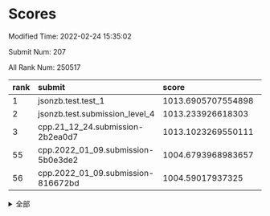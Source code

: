 # Scores

Modified Time: 2022-02-24 15:35:02

Submit Num: 207

All Rank Num: 250517

| rank |               submit               |       score        |       sigma        | pk_num |
| :--- | :--------------------------------- | :----------------- | :----------------- | :----- |
| 1    | jsonzb.test.test_1                 | 1013.6905707554898 | 0.8247992873177282 | 4837   |
| 2    | jsonzb.test.submission_level_4     | 1013.233926618303  | 0.8102055900573851 | 4841   |
| 3    | cpp.21_12_24.submission-2b2ea0d7   | 1013.1023269550111 | 0.8117965099262977 | 4842   |
| 55   | cpp.2022_01_09.submission-5b0e3de2 | 1004.6793968983657 | 0.7124227842898846 | 4840   |
| 56   | cpp.2022_01_09.submission-816672bd | 1004.59017937325   | 0.7184982066617799 | 4840   |


<details>
<summary>全部</summary>

| rank |                 submit                 |       score        |       sigma        | pk_num |
| :--- | :------------------------------------- | :----------------- | :----------------- | :----- |
| 1    | jsonzb.test.test_1                     | 1013.6905707554898 | 0.8247992873177282 | 4837   |
| 2    | jsonzb.test.submission_level_4         | 1013.233926618303  | 0.8102055900573851 | 4841   |
| 3    | cpp.21_12_24.submission-2b2ea0d7       | 1013.1023269550111 | 0.8117965099262977 | 4842   |
| 4    | gobigger.level_3.submission_level_3_45 | 1011.470212247439  | 0.7677382043703239 | 4841   |
| 5    | gobigger.level_3.submission_level_3_32 | 1011.0497140953154 | 0.7538623124727651 | 4840   |
| 6    | gobigger.level_3.submission_level_3_20 | 1010.9768359318416 | 0.7376934257986469 | 4842   |
| 7    | gobigger.level_3.submission_level_3_41 | 1010.8687623427056 | 0.7654904680625879 | 4847   |
| 8    | gobigger.level_3.submission_level_3_3  | 1010.8680962329132 | 0.7766709593373903 | 4841   |
| 9    | gobigger.level_3.submission_level_3_33 | 1010.8325475148191 | 0.7537626414696684 | 4838   |
| 10   | gobigger.level_3.submission_level_3_42 | 1010.7607740930799 | 0.766944474117097  | 4837   |
| 11   | gobigger.level_3.submission_level_3_37 | 1010.6893218401054 | 0.768574167169604  | 4836   |
| 12   | gobigger.level_3.submission_level_3_39 | 1010.6095808018422 | 0.7690540048838722 | 4839   |
| 13   | gobigger.level_3.submission_level_3_21 | 1010.5156561911945 | 0.753777975782747  | 4843   |
| 14   | gobigger.level_3.submission_level_3_7  | 1010.5121677125193 | 0.7558292149901766 | 4843   |
| 15   | gobigger.level_3.submission_level_3_25 | 1010.462976169234  | 0.7738746070645693 | 4840   |
| 16   | gobigger.level_3.submission_level_3_28 | 1010.4076063581704 | 0.7579712439471453 | 4834   |
| 17   | gobigger.level_3.submission_level_3_48 | 1010.4026113240235 | 0.7604380083765505 | 4842   |
| 18   | gobigger.level_3.submission_level_3_17 | 1010.3242119704408 | 0.7454648174787362 | 4844   |
| 19   | gobigger.level_3.submission_level_3_38 | 1010.3218061434445 | 0.7724179771916465 | 4835   |
| 20   | gobigger.level_3.submission_level_3_6  | 1010.2859807146958 | 0.7624728461600195 | 4846   |
| 21   | gobigger.level_3.submission_level_3_18 | 1010.2692365232078 | 0.7596916700227895 | 4841   |
| 22   | gobigger.level_3.submission_level_3_27 | 1010.1948739114196 | 0.7534284562555366 | 4843   |
| 23   | gobigger.level_3.submission_level_3_12 | 1010.1784005917837 | 0.7662108977578616 | 4841   |
| 24   | gobigger.level_3.submission_level_3_1  | 1010.1175683706426 | 0.7473162765816554 | 4847   |
| 25   | gobigger.level_3.submission_level_3_11 | 1010.0711846063728 | 0.7665613413120957 | 4844   |
| 26   | gobigger.level_3.submission_level_3_10 | 1010.0578591836659 | 0.7479843989009222 | 4839   |
| 27   | gobigger.level_3.submission_level_3_36 | 1010.02207742401   | 0.7642847440957256 | 4843   |
| 28   | gobigger.level_3.submission_level_3_15 | 1009.9924780055036 | 0.7625985312650758 | 4841   |
| 29   | gobigger.level_3.submission_level_3_30 | 1009.9719988868114 | 0.7505716648498003 | 4844   |
| 30   | gobigger.level_3.submission_level_3_9  | 1009.9322649599535 | 0.7455706366757348 | 4836   |
| 31   | gobigger.level_3.submission_level_3_16 | 1009.9292941113081 | 0.7766292469452358 | 4842   |
| 32   | gobigger.level_3.submission_level_3_43 | 1009.8808703091357 | 0.7575179188487101 | 4843   |
| 33   | gobigger.level_3.submission_level_3_13 | 1009.8521869644584 | 0.7451917391891807 | 4841   |
| 34   | gobigger.level_3.submission_level_3_24 | 1009.8483392325832 | 0.7622751844005998 | 4843   |
| 35   | gobigger.level_3.submission_level_3_31 | 1009.8293382000942 | 0.7463498743441851 | 4843   |
| 36   | gobigger.level_3.submission_level_3_2  | 1009.801995487112  | 0.7544679418796101 | 4839   |
| 37   | gobigger.level_3.submission_level_3_23 | 1009.6651224682538 | 0.7490558308965237 | 4842   |
| 38   | gobigger.level_3.submission_level_3_47 | 1009.583595074372  | 0.7502857651555964 | 4841   |
| 39   | gobigger.level_3.submission_level_3_35 | 1009.5562447587736 | 0.772397940184056  | 4843   |
| 40   | gobigger.level_3.submission_level_3_8  | 1009.4998984363299 | 0.7467741262582797 | 4843   |
| 41   | gobigger.level_3.submission_level_3_40 | 1009.4522748245809 | 0.748907668758728  | 4843   |
| 42   | gobigger.level_3.submission_level_3_26 | 1009.4493918278124 | 0.7753902649186427 | 4839   |
| 43   | gobigger.level_3.submission_level_3_46 | 1009.2729085461721 | 0.7468024987749468 | 4843   |
| 44   | gobigger.level_3.submission_level_3_14 | 1009.2630584251185 | 0.7449573620816413 | 4839   |
| 45   | gobigger.level_3.submission_level_3_0  | 1009.2346165805006 | 0.7560927926349973 | 4838   |
| 46   | gobigger.level_3.submission_level_3_49 | 1009.1467131798915 | 0.7419909401173367 | 4842   |
| 47   | gobigger.level_3.submission_level_3_34 | 1009.1109502376491 | 0.7654761567038452 | 4840   |
| 48   | gobigger.level_3.submission_level_3_19 | 1009.0420640544016 | 0.7550758678722196 | 4840   |
| 49   | gobigger.level_3.submission_level_3_29 | 1008.864763574229  | 0.7407014404558655 | 4843   |
| 50   | gobigger.level_3.submission_level_3_22 | 1008.6490351477208 | 0.7590371425118151 | 4838   |
| 51   | gobigger.level_3.submission_level_3_5  | 1008.3931267468427 | 0.7411988831641884 | 4838   |
| 52   | gobigger.level_3.submission_level_3_44 | 1008.3000778363767 | 0.7181865184468124 | 4839   |
| 53   | gobigger.level_3.submission_level_3_4  | 1008.2086153316313 | 0.7492372049801483 | 4840   |
| 54   | gobigger.level_1.submission_level_1_29 | 1005.4209148210186 | 0.7042419548905766 | 4840   |
| 55   | cpp.2022_01_09.submission-5b0e3de2     | 1004.6793968983657 | 0.7124227842898846 | 4840   |
| 56   | cpp.2022_01_09.submission-816672bd     | 1004.59017937325   | 0.7184982066617799 | 4840   |
| 57   | gobigger.level_1.submission_level_1_16 | 1004.5541624014772 | 0.7228953782614704 | 4841   |
| 58   | gobigger.level_1.submission_level_1_34 | 1004.4480919718734 | 0.7030090125053988 | 4833   |
| 59   | gobigger.level_1.submission_level_1_12 | 1004.3076539353566 | 0.7215991055866545 | 4844   |
| 60   | gobigger.level_1.submission_level_1_39 | 1004.3003380774828 | 0.7326514701346905 | 4839   |
| 61   | gobigger.level_1.submission_level_1_23 | 1004.2328677884518 | 0.71540477719238   | 4844   |
| 62   | gobigger.level_1.submission_level_1_31 | 1004.2022439152557 | 0.7171674457257886 | 4838   |
| 63   | gobigger.level_1.submission_level_1_0  | 1004.0887254583539 | 0.708806767045879  | 4838   |
| 64   | gobigger.level_1.submission_level_1_13 | 1004.0698694276323 | 0.7259968244686779 | 4843   |
| 65   | gobigger.level_1.submission_level_1_14 | 1004.037424235578  | 0.720761575516595  | 4841   |
| 66   | gobigger.level_1.submission_level_1_11 | 1003.9995740276181 | 0.7206871854033223 | 4840   |
| 67   | gobigger.level_1.submission_level_1_1  | 1003.9647846175649 | 0.7162012723491227 | 4848   |
| 68   | gobigger.level_1.submission_level_1_18 | 1003.9152494418988 | 0.7269692113339917 | 4841   |
| 69   | gobigger.level_1.submission_level_1_44 | 1003.8768007301684 | 0.7302207009060638 | 4842   |
| 70   | gobigger.level_1.submission_level_1_28 | 1003.7671993729822 | 0.7215825435778772 | 4842   |
| 71   | gobigger.level_1.submission_level_1_36 | 1003.7155843879056 | 0.7180343933655142 | 4841   |
| 72   | gobigger.level_1.submission_level_1_46 | 1003.7065291041647 | 0.7237835550318722 | 4841   |
| 73   | gobigger.level_1.submission_level_1_10 | 1003.6858556184449 | 0.7056228976086082 | 4839   |
| 74   | gobigger.level_1.submission_level_1_2  | 1003.6761794930085 | 0.7220166850321222 | 4847   |
| 75   | gobigger.level_1.submission_level_1_48 | 1003.5667493815882 | 0.7202198539830937 | 4842   |
| 76   | gobigger.level_1.submission_level_1_26 | 1003.4741306071467 | 0.7204378610845052 | 4844   |
| 77   | gobigger.level_1.submission_level_1_6  | 1003.4442183182346 | 0.7114085590247056 | 4841   |
| 78   | gobigger.level_1.submission_level_1_17 | 1003.4354960305426 | 0.7071339153144811 | 4843   |
| 79   | gobigger.level_1.submission_level_1_4  | 1003.4112687796518 | 0.7138244931492085 | 4837   |
| 80   | gobigger.level_1.submission_level_1_27 | 1003.4096586610317 | 0.7134060113555518 | 4839   |
| 81   | gobigger.level_1.submission_level_1_35 | 1003.3046995452347 | 0.7064892448086347 | 4843   |
| 82   | gobigger.level_1.submission_level_1_49 | 1003.2767531888699 | 0.7169304380471629 | 4843   |
| 83   | gobigger.level_1.submission_level_1_8  | 1003.2358042355604 | 0.7130403091683393 | 4841   |
| 84   | gobigger.level_1.submission_level_1_45 | 1003.1624939402407 | 0.7154733574878883 | 4844   |
| 85   | gobigger.level_1.submission_level_1_15 | 1003.1043074070072 | 0.7027096164223537 | 4840   |
| 86   | gobigger.level_1.submission_level_1_3  | 1003.03166419347   | 0.7142736186491457 | 4840   |
| 87   | gobigger.level_1.submission_level_1_32 | 1003.0070398913333 | 0.7165932095225788 | 4840   |
| 88   | gobigger.level_1.submission_level_1_42 | 1002.9404081393153 | 0.723651370427529  | 4845   |
| 89   | gobigger.level_1.submission_level_1_43 | 1002.91377820681   | 0.7119260888800055 | 4841   |
| 90   | gobigger.level_1.submission_level_1_38 | 1002.7475827445699 | 0.7086981763787977 | 4842   |
| 91   | gobigger.level_1.submission_level_1_19 | 1002.672525437432  | 0.7115757188259727 | 4842   |
| 92   | gobigger.level_1.submission_level_1_25 | 1002.619284473391  | 0.7155223021666032 | 4844   |
| 93   | gobigger.level_1.submission_level_1_41 | 1002.5457632318734 | 0.7148430927666597 | 4845   |
| 94   | gobigger.level_1.submission_level_1_7  | 1002.5378755475491 | 0.7041224616284791 | 4842   |
| 95   | gobigger.level_1.submission_level_1_9  | 1002.463672950501  | 0.7021643016333351 | 4842   |
| 96   | gobigger.level_1.submission_level_1_22 | 1002.4131065163257 | 0.713434452935221  | 4839   |
| 97   | gobigger.level_1.submission_level_1_33 | 1002.3832208716276 | 0.7197513964733582 | 4835   |
| 98   | gobigger.level_1.submission_level_1_21 | 1002.3224860473451 | 0.7197892394979806 | 4842   |
| 99   | gobigger.level_1.submission_level_1_20 | 1002.2204799778567 | 0.7142199249052411 | 4841   |
| 100  | gobigger.level_1.submission_level_1_5  | 1002.16303067287   | 0.705271639280778  | 4838   |
| 101  | gobigger.level_1.submission_level_1_30 | 1002.1273909249308 | 0.7134593921032814 | 4839   |
| 102  | gobigger.level_1.submission_level_1_47 | 1002.111363980614  | 0.7087648215282587 | 4844   |
| 103  | gobigger.level_1.submission_level_1_40 | 1001.9867152898958 | 0.7081893194580104 | 4840   |
| 104  | gobigger.level_1.submission_level_1_24 | 1001.9678577893499 | 0.7069932843228186 | 4847   |
| 105  | gobigger.level_1.submission_level_1_37 | 1001.4747367249129 | 0.7211875360155486 | 4836   |
| 106  | gobigger.random.submission_random_3    | 997.5641827702882  | 0.7036829402873644 | 4839   |
| 107  | gobigger.random.submission_random_0    | 997.3369425726826  | 0.7141951523768685 | 4844   |
| 108  | gobigger.random.submission_random_39   | 997.1658750799608  | 0.7167832155055373 | 4842   |
| 109  | gobigger.random.submission_random_30   | 997.0756326251493  | 0.7189531315515236 | 4843   |
| 110  | gobigger.random.submission_random_41   | 996.9603276711046  | 0.7041213378530701 | 4841   |
| 111  | gobigger.random.submission_random_12   | 996.950312287865   | 0.7091616037537226 | 4843   |
| 112  | gobigger.random.submission_random_36   | 996.9142082346975  | 0.6997018190915316 | 4845   |
| 113  | gobigger.random.submission_random_42   | 996.6612984310002  | 0.7098538545525799 | 4840   |
| 114  | gobigger.random.submission_random_25   | 996.6424865413409  | 0.712117244545758  | 4840   |
| 115  | gobigger.random.submission_random_9    | 996.6363824270634  | 0.7028788320268362 | 4841   |
| 116  | gobigger.random.submission_random_33   | 996.5824975211651  | 0.7047762153496907 | 4836   |
| 117  | gobigger.random.submission_random_44   | 996.5803750080863  | 0.7124706988630555 | 4839   |
| 118  | gobigger.random.submission_random_6    | 996.5592992848125  | 0.702521627066184  | 4839   |
| 119  | gobigger.random.submission_random_43   | 996.5218867279277  | 0.7011676309005995 | 4839   |
| 120  | gobigger.random.submission_random_20   | 996.4376487078295  | 0.6998039422453444 | 4843   |
| 121  | gobigger.random.submission_random_21   | 996.4209441406643  | 0.7143802390330634 | 4841   |
| 122  | gobigger.random.submission_random_24   | 996.3936941983854  | 0.6969766899609784 | 4837   |
| 123  | gobigger.random.submission_random_1    | 996.3118642505623  | 0.7092484046735872 | 4843   |
| 124  | gobigger.random.submission_random_27   | 996.3089081063575  | 0.721693247062083  | 4839   |
| 125  | gobigger.random.submission_random_35   | 996.2958372031643  | 0.7134901402660568 | 4840   |
| 126  | gobigger.random.submission_random_40   | 996.2760875680622  | 0.7016124495017794 | 4843   |
| 127  | gobigger.random.submission_random_4    | 996.1905746517626  | 0.7112304387298639 | 4841   |
| 128  | gobigger.random.submission_random_5    | 996.1581729617196  | 0.7056618907722122 | 4840   |
| 129  | gobigger.random.submission_random_17   | 996.1372947834712  | 0.707826696128472  | 4842   |
| 130  | gobigger.random.submission_random_32   | 996.1296684346048  | 0.713145472597625  | 4841   |
| 131  | gobigger.random.submission_random_37   | 996.1136342066251  | 0.7059527586719789 | 4841   |
| 132  | gobigger.random.submission_random_16   | 996.0469283561598  | 0.713779951284958  | 4839   |
| 133  | gobigger.random.submission_random_13   | 996.0321343352417  | 0.7107704617094683 | 4843   |
| 134  | gobigger.random.submission_random_19   | 995.9746792860484  | 0.7189333545060578 | 4833   |
| 135  | gobigger.random.submission_random_15   | 995.9184369686175  | 0.7100442453222819 | 4840   |
| 136  | gobigger.random.submission_random_45   | 995.9137018629501  | 0.7121648490861121 | 4838   |
| 137  | gobigger.random.submission_random_18   | 995.9080275166748  | 0.7027493916867834 | 4843   |
| 138  | gobigger.random.submission_random_28   | 995.8867386217031  | 0.7136496825017811 | 4841   |
| 139  | gobigger.random.submission_random_7    | 995.7206645933186  | 0.7104462246195122 | 4843   |
| 140  | gobigger.random.submission_random_49   | 995.699209502122   | 0.6994247314845303 | 4837   |
| 141  | gobigger.random.submission_random_14   | 995.6291725808602  | 0.70149378960089   | 4843   |
| 142  | gobigger.random.submission_random_48   | 995.5505587901237  | 0.7179547425709212 | 4842   |
| 143  | gobigger.random.submission_random_26   | 995.4515551975855  | 0.7161705680363554 | 4843   |
| 144  | gobigger.random.submission_random_22   | 995.2959497811479  | 0.7367496947085992 | 4837   |
| 145  | gobigger.random.submission_random_10   | 995.2664225006309  | 0.7115878938875041 | 4839   |
| 146  | gobigger.level_2.submission_level_2_39 | 995.2590100026974  | 0.73157270481357   | 4839   |
| 147  | gobigger.random.submission_random_38   | 995.1070334264618  | 0.7135961905851259 | 4839   |
| 148  | gobigger.random.submission_random_46   | 995.0859134641349  | 0.7192557728343031 | 4846   |
| 149  | gobigger.random.submission_random_11   | 995.0177023910153  | 0.7386824093079007 | 4842   |
| 150  | gobigger.random.submission_random_29   | 994.8755258425969  | 0.7060019985248605 | 4841   |
| 151  | gobigger.random.submission_random_23   | 994.7603385016143  | 0.7108702217420881 | 4837   |
| 152  | gobigger.random.submission_random_2    | 994.7539750154186  | 0.7144482133967043 | 4843   |
| 153  | gobigger.random.submission_random_34   | 994.6568256198567  | 0.6974787174289867 | 4835   |
| 154  | gobigger.random.submission_random_47   | 994.5203983736158  | 0.7106349389698263 | 4843   |
| 155  | gobigger.random.submission_random_8    | 994.5187979258152  | 0.7129068893596341 | 4840   |
| 156  | gobigger.random.submission_random_31   | 994.3526557155243  | 0.7207152064099246 | 4840   |
| 157  | gobigger.level_2.submission_level_2_4  | 994.0272608007937  | 0.7250938009319361 | 4844   |
| 158  | gobigger.level_2.submission_level_2_5  | 993.5552134142641  | 0.7287880589624471 | 4843   |
| 159  | gobigger.level_2.submission_level_2_48 | 993.3177811140083  | 0.732323215314799  | 4839   |
| 160  | gobigger.level_2.submission_level_2_19 | 993.1951743783169  | 0.736283995334944  | 4843   |
| 161  | gobigger.level_2.submission_level_2_22 | 993.029184205095   | 0.7352910825349858 | 4839   |
| 162  | gobigger.level_2.submission_level_2_47 | 992.9590002879409  | 0.7463050987321925 | 4841   |
| 163  | gobigger.level_2.submission_level_2_21 | 992.940647174682   | 0.733880037967524  | 4846   |
| 164  | gobigger.level_2.submission_level_2_36 | 992.7732803958172  | 0.7568507607873731 | 4838   |
| 165  | gobigger.level_2.submission_level_2_31 | 992.7360086810486  | 0.7562583897701076 | 4844   |
| 166  | gobigger.level_2.submission_level_2_29 | 992.6485480496304  | 0.74392021532027   | 4841   |
| 167  | gobigger.level_2.submission_level_2_16 | 992.6433231028535  | 0.7550058456382457 | 4842   |
| 168  | gobigger.level_2.submission_level_2_32 | 992.6201860638495  | 0.7396183147537562 | 4842   |
| 169  | gobigger.level_2.submission_level_2_7  | 992.5633553126369  | 0.7325059411326602 | 4841   |
| 170  | gobigger.level_2.submission_level_2_6  | 992.5328287251137  | 0.747285864243558  | 4841   |
| 171  | gobigger.level_2.submission_level_2_41 | 992.5019978834162  | 0.7622259269460454 | 4846   |
| 172  | gobigger.level_2.submission_level_2_24 | 992.4832942781198  | 0.7299501737209171 | 4841   |
| 173  | gobigger.level_2.submission_level_2_23 | 992.4351560559292  | 0.7492073014079867 | 4836   |
| 174  | gobigger.level_2.submission_level_2_20 | 992.4305793842931  | 0.7548505202552758 | 4843   |
| 175  | gobigger.level_2.submission_level_2_30 | 992.4272703272336  | 0.7499692454449518 | 4846   |
| 176  | gobigger.level_2.submission_level_2_33 | 992.4052558619318  | 0.7287476685804014 | 4839   |
| 177  | gobigger.level_2.submission_level_2_18 | 992.3174485903124  | 0.744531668924577  | 4844   |
| 178  | gobigger.level_2.submission_level_2_9  | 992.2851140737662  | 0.7436509840069071 | 4843   |
| 179  | gobigger.level_2.submission_level_2_34 | 992.2240122983422  | 0.7422198351641155 | 4840   |
| 180  | gobigger.level_2.submission_level_2_2  | 992.2112843229019  | 0.7508261368421851 | 4840   |
| 181  | gobigger.level_2.submission_level_2_10 | 992.1903647374097  | 0.7548432344003551 | 4843   |
| 182  | gobigger.level_2.submission_level_2_49 | 992.1835651894772  | 0.7558940414749664 | 4845   |
| 183  | gobigger.level_2.submission_level_2_12 | 992.154196416201   | 0.738346018648744  | 4841   |
| 184  | gobigger.level_2.submission_level_2_14 | 992.1293453844945  | 0.7377438351948026 | 4842   |
| 185  | gobigger.level_2.submission_level_2_17 | 992.0697211263079  | 0.7539511924541383 | 4840   |
| 186  | gobigger.level_2.submission_level_2_42 | 991.914228336881   | 0.736520305297863  | 4844   |
| 187  | gobigger.level_2.submission_level_2_28 | 991.8038643489455  | 0.74420405028411   | 4840   |
| 188  | gobigger.level_2.submission_level_2_25 | 991.7878317022445  | 0.7418429175526199 | 4838   |
| 189  | gobigger.level_2.submission_level_2_44 | 991.6843049102653  | 0.7366972913135019 | 4837   |
| 190  | gobigger.level_2.submission_level_2_3  | 991.66749862788    | 0.7514227330265757 | 4840   |
| 191  | gobigger.level_2.submission_level_2_15 | 991.650370132078   | 0.7549201774918479 | 4842   |
| 192  | gobigger.level_2.submission_level_2_35 | 991.636065945415   | 0.7325859570495399 | 4838   |
| 193  | gobigger.level_2.submission_level_2_27 | 991.4190463036927  | 0.7616642318776821 | 4840   |
| 194  | gobigger.level_2.submission_level_2_8  | 991.3582082360701  | 0.7429065637906889 | 4843   |
| 195  | gobigger.level_2.submission_level_2_13 | 991.2537265927486  | 0.7519639619303305 | 4839   |
| 196  | gobigger.level_2.submission_level_2_40 | 991.2104616358171  | 0.7774179225660494 | 4837   |
| 197  | gobigger.level_2.submission_level_2_46 | 991.0551807992142  | 0.7405549676009492 | 4839   |
| 198  | gobigger.level_2.submission_level_2_1  | 990.8585702813522  | 0.7452229805500309 | 4844   |
| 199  | gobigger.level_2.submission_level_2_0  | 990.8235525729791  | 0.7455677158847029 | 4844   |
| 200  | gobigger.level_2.submission_level_2_26 | 990.8123698268605  | 0.7612161497202957 | 4835   |
| 201  | gobigger.level_2.submission_level_2_11 | 990.8034373992349  | 0.7612966796506921 | 4840   |
| 202  | gobigger.level_2.submission_level_2_37 | 990.4827519547758  | 0.7633895985703635 | 4841   |
| 203  | gobigger.level_2.submission_level_2_43 | 990.4537163488712  | 0.7900006124941146 | 4837   |
| 204  | gobigger.level_2.submission_level_2_45 | 990.2352368562563  | 0.7825483101129547 | 4837   |
| 205  | gobigger.level_2.submission_level_2_38 | 989.9442095241058  | 0.8093003013091218 | 4842   |
| 206  | gobigger.none.submission_none_1        | 977.65213208598    | 1.3599706310348831 | 4842   |
| 207  | gobigger.none.submission_none_0        | 976.169032067453   | 1.4582017911124179 | 4839   |

</details>